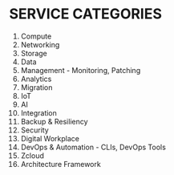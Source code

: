 # SERVICE CATEGORIES

1. Compute
2. Networking
3. Storage
4. Data
5. Management - Monitoring, Patching
5. Analytics
6. Migration
7. IoT
8. AI
9. Integration
10. Backup & Resiliency
11. Security
12. Digital Workplace
13. DevOps & Automation - CLIs, DevOps Tools
14. Zcloud
15. Architecture Framework



